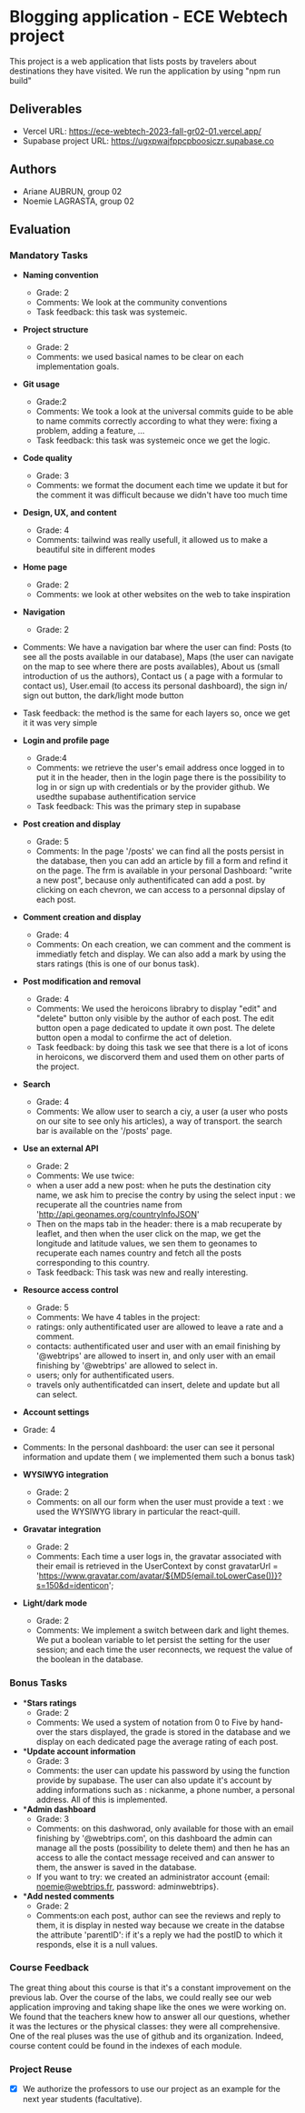 
# Blogging application - ECE Webtech project

This project is a web application that lists posts by travelers about destinations they have visited.
We run the application by using "npm run build"

## Deliverables 

- Vercel URL: https://ece-webtech-2023-fall-gr02-01.vercel.app/
- Supabase project URL: https://ugxpwajfppcpboosjczr.supabase.co

## Authors

- Ariane AUBRUN, group 02
- Noemie LAGRASTA, group 02

## Evaluation

### Mandatory Tasks

* **Naming convention**
  * Grade: 2
  * Comments: We look at the community conventions 
  * Task feedback: this task was systemeic.
* **Project structure**
  * Grade: 2
  * Comments: we used basical names to be clear on each implementation goals. 
* **Git usage**
  * Grade:2
  * Comments: We took a look at the universal commits guide to be able to name commits correctly according to what they were: fixing a problem, adding a feature, ...
  * Task feedback: this task was systemeic once we get the logic.
* **Code quality**
  * Grade: 3
  * Comments: we format the document each time we update it but for the comment it was difficult because we didn't have too much time
* **Design, UX, and content**
  * Grade: 4
  * Comments: tailwind was really usefull, it allowed us to make a beautiful site in different modes

* **Home page**
  * Grade: 2
  * Comments: we look at other websites on the web to take inspiration
* **Navigation**
  * Grade: 2
 * Comments: We have a navigation bar where the user can find: Posts (to see all the posts available in our database), Maps (the user can navigate on the map to see where there are posts availables), About us (small introduction of us the authors), Contact us ( a page with a formular to contact us), User.email (to access its personal dashboard), the sign in/ sign out button, the dark/light mode button
  * Task feedback: the method is the same for each layers so, once we get it it was very simple
* **Login and profile page**
  * Grade:4
  * Comments: we retrieve the user's email address once logged in to put it in the header, then in the login page there is the possibility to log in or sign up with credentials or by the provider github. We usedthe supabase authentification service
  * Task feedback: This was the primary step in supabase
* **Post creation and display**
  * Grade: 5
  * Comments: In the page '/posts' we can find all the posts persist in the database, then you can add an article by fill a form and refind it on the page. The frm is available in your personal Dashboard: "write a new post", because only authentificated can add a post.
by clicking on each chevron, we can access to a personnal dipslay of each post.
* **Comment creation and display**
  * Grade: 4
  * Comments: On each creation, we can comment and the comment is immediatly fetch and display.
  We can also add a mark by using the stars ratings (this is one of our bonus task).
* **Post modification and removal**
  * Grade: 4
  * Comments: We used the heroicons librabry to display "edit" and "delete" button only visible by the author of each post.
The edit button open a page dedicated to update it own post.
The delete button open a modal to confirme the act of deletion.
  * Task feedback: by doing this task we see that there is a lot of icons in heroicons, we discorverd them and used them on other parts of the project. 
* **Search**
  * Grade: 4
  * Comments: We allow user to search a ciy, a user (a user who posts on our site to see only his articles), a way of transport. the search bar is available on the '/posts' page.
* **Use an external API**
  * Grade: 2
  * Comments: We use twice:
  - when a user add a new post: when he puts the destination city name, we ask him to precise the contry by using the select input : we recuperate all the countries name from 'http://api.geonames.org/countryInfoJSON'
  - Then on the maps tab in the header: there is a mab recuperate by leaflet, and then when the user click on the map, we get the longitude and latitude values, we sen them to geonames to recuperate each names country and fetch all the posts corresponding to this country.
  * Task feedback: This task was new and really interesting.
* **Resource access control**
  * Grade: 5
  * Comments: We have 4 tables in the project:
  - ratings: only authentificated user are allowed to leave a rate and a comment.
  - contacts:  authentificated user and user with an email finishing by '@webtrips'  are allowed to insert in, and only user with an email finishing by '@webtrips'  are allowed to select in.
  - users; only for authentificated users.
  - travels only authentificatded can insert, delete and update but all can select. 
 * **Account settings**
  * Grade: 4
  * Comments: In the personal dashboard: the user can see it personal information and update them ( we implemented them such a bonus task)
* **WYSIWYG integration**
  * Grade: 2
  * Comments: on all our form when the user must provide a text : we used the WYSIWYG library in particular the react-quill.
* **Gravatar integration**
  * Grade: 2
  * Comments: Each time a user logs in, the gravatar associated with their email is retrieved in the UserContext by const gravatarUrl = 'https://www.gravatar.com/avatar/${MD5(email.toLowerCase())}?s=150&d=identicon';
* **Light/dark mode**
  * Grade: 2
  * Comments: We implement a switch between dark and light themes. We put a boolean variable to let persist the setting for the user session; and each time the user reconnects, we request the value of the boolean in the database.

### Bonus Tasks

* ***Stars ratings**
  * Grade: 2
  * Comments: We used a system of notation from 0 to Five by hand-over the stars displayed, the grade is stored in the database and we display on each dedicated page the average rating of each post.
* ***Update account information**
  * Grade: 3
  * Comments:  the user can update his password by using the function provide by supabase. The user can also update it's account by adding informations such as : nickanme, a phone number, a personal address. All of this is implemented.
* ***Admin dashboard**
  * Grade: 3
  * Comments: on this dashworad, only available for those with an email finishing by '@webtrips.com', on this dashboard the admin can manage all the posts (possibility to delete them) and then he has an access to alle the contact message received and can answer to them, the answer is saved in the database.
  * If you want to try: we created an administrator account {email: noemie@webtrips.fr, password: adminwebtrips}.
* ***Add nested comments**
  * Grade: 2
  * Comments:on each post, author can see the reviews and reply to them, it is display in nested way because we create in the databse the attribute 'parentID': if it's a reply we had the postID to which it responds, else it is a null values.

### Course Feedback

The great thing about this course is that it's a constant improvement on the previous lab. Over the course of the labs, we could really see our web application improving and taking shape like the ones we were working on.
We found that the teachers knew how to answer all our questions, whether it was the lectures or the physical classes: they were all comprehensive.
One of the real pluses was the use of github and its organization.
Indeed, course content could be found in the indexes of each module.

### Project Reuse

- [x] We authorize the professors to use our project as an example for the next year students (facultative).
